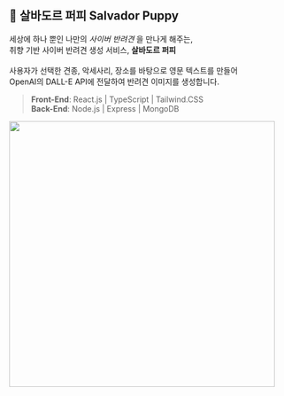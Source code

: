 ## 🦴 살바도르 퍼피 Salvador Puppy

세상에 하나 뿐인 나만의 *사이버 반려견* 을 만나게 해주는, \
취향 기반 사이버 반려견 생성 서비스, **살바도르 퍼피**\
<br />
사용자가 선택한 견종, 악세사리, 장소를 바탕으로 영문 텍스트를 만들어\
OpenAI의 DALL-E API에 전달하여 반려견 이미지를 생성합니다.

>**Front-End**: React.js | TypeScript | Tailwind.CSS \
**Back-End**: Node.js | Express | MongoDB

<img src="https://user-images.githubusercontent.com/72863748/218359299-b9eb203b-db47-4210-b1e0-dfcebec4122e.gif" width=480 />
